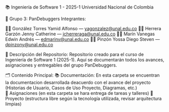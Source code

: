 📚 Ingeniería de Software 1 - 2025-1 Universidad Nacional de Colombia

👥 Grupo 3: PanDebuggers Integrantes:

🧑‍💻 González Torres Yamid Alfonso — yagonzalez@unal.edu.co 
👩‍💻 Herrera Garzón Jenny Catherine — jcherreraga@unal.edu.co 
🧑‍💻 Marín Vanegas Edwin Andrés — edmarinv@unal.edu.co 
🧑‍💻 Pinzón Yossa Diego Steven — dpinzony@unal.edu.co

📄 Descripción del Repositorio: Repositorio creado para el curso de Ingeniería de Software 1 (2025-1). Aquí se documentarán todos los avances, asignaciones y entregables del grupo PanDebuggers.

🗂️ Contenido Principal: 
📚 Documentación: En esta carpeta se encuentran la documentacion desarrollada deacuerdo con el avance del proyecto (Historias de Usuario, Casos de Uso Proyecto, Diagramas, etc.)  
🧩 Asignaciones (en esta carpeta se hara entrega de tareas y talleres) 
🚀 Proyecto (estructura libre según la tecnología utilizada, revisar arquitectura limpias)

